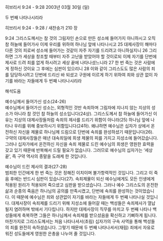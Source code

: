 히브리서 9:24 - 9:28 
2003년 03월 30일 (일)

두 번째 나타나시리라



히브리서 9:24 - 9:28 / 새찬송가 210 장


9:24 그리스도께서는 참 것의 그림자인 손으로 만든 성소에 들어가지 아니하시고 오직 참 하늘에 들어가사 이제 우리를 위하여 하나님 앞에 나타나시고  25 대제사장이 해마다 다른 것의 피로써 성소에 들어가는 것같이 자주 자기를 드리려고 아니하실지니  26 그리하면 그가 세상을 창조할 때부터 자주 고난을 받았어야 할 것이로되 이제 자기를 단번에 제사로 드려 죄를 없게 하시려고 세상 끝에 나타나셨느니라  27 한 번 죽는 것은 사람에게 정하신 것이요 그 후에는 심판이 있으리니  28 이와 같이 그리스도도 많은 사람의 죄를 담당하시려고 단번에 드리신 바 되셨고 구원에 이르게 하기 위하여 죄와 상관 없이 자기를 바라는 자들에게 두 번째 나타나시리라

해석도움





예수님께서 들어가신 성소(24-26)  
예수님께서 들어가신 성소는, 외형적인 것만 속죄하며 그림자에 지나지 않는 지상의 성소가 아니라 참 것인 참 하늘의 성소입니다(24상). 그리스도께서 참 하늘에 들어가신 이유는 지상의 대제사장들처럼 속죄의 제사를 드리기 위함이 아니라(25) 하나님 앞에 나타나 우리를 위해 중보하시기 위함입니다(24하). 왜냐하면 예수님은 십자가 상에서 온전하신 자신을 제물로 하나님께 드림으로 단번에 속죄를 완성하셨기 때문입니다(26). 구약의 대제사장들은 매년 대속죄일에 희생 제물의 피를 가지고 지성소에 들어갔습니다. 그러나 십자가에서 온전하신 자신을 속죄 제물로 드린 예수님의 희생은 영원한 효력을 갖고 있기 때문에 반복해서 드릴 필요가 없습니다. 그러므로 예수님의 십자가는 ‘세상 끝’, 즉 구약 역사의 종말을 도래케 한 것입니다.  

예수님이 드린 제사의 결과(27-28)  
범죄한 인간에게 한 번 죽는 것은 정해진 이치이며 불가항력적인 것입니다. 그리고 이 죽음 후에는 반드시 심판이 있습니다(27). 속죄제물이 되신 예수님에게도 모든 인생에게 적용된 원리가 적용되어 죽으셨고 심판을 받으셨습니다. 그러나 예수 그리스도의 온전한 삶과 순종의 죽음은 하나님의 공의를 만족시켰고, 단번에 속죄를 완성하는 것이었습니다. 이 때문에 예수님은 죄와 상관없이 자기를 바라는 자들에게 두 번째 나타나실 것입니다. 대제사장이 속죄제를 드리기 위해 지성소에 들어갈 때는 백성들은 속죄제사가 열납될지 염려하며 밖에서 기다립니다. 하지만 대제사장이 직무를 마치고 두 번째 나타나 백성들에게 축복하면 그들은 하나님께서 속죄제를 받으셨음을 확신하고 기뻐하게 됩니다. 마찬가지로 그리스도께서는 처음 나타나셔서(초림) 십자가의 구속 사역을 통해 백성들의 죄를 완전히 속하셨습니다. 그렇기 때문에 두 번째 나타나셔서(재림) 죄에서 자유로워진 성도들에게 영원한 은총을 나누어 줄 것입니다.